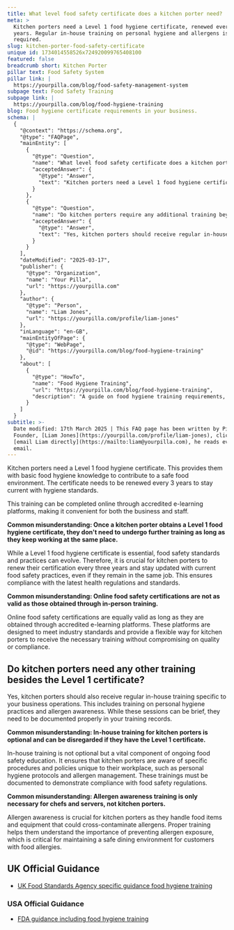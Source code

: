 ```yaml
---
title: What level food safety certificate does a kitchen porter need?
meta: >
  Kitchen porters need a Level 1 food hygiene certificate, renewed every 3
  years. Regular in-house training on personal hygiene and allergens is also
  required.
slug: kitchen-porter-food-safety-certificate
unique id: 1734014558526x724920099765408100
featured: false
breadcrumb short: Kitchen Porter
pillar text: Food Safety System
pillar link: |
  https://yourpilla.com/blog/food-safety-management-system
subpage text: Food Safety Training
subpage link: |
  https://yourpilla.com/blog/food-hygiene-training
blog: Food hygiene certificate requirements in your business.
schema: |
  {
    "@context": "https://schema.org",
    "@type": "FAQPage",
    "mainEntity": [
      {
        "@type": "Question",
        "name": "What level food safety certificate does a kitchen porter need?",
        "acceptedAnswer": {
          "@type": "Answer",
          "text": "Kitchen porters need a Level 1 food hygiene certificate. This provides them with basic food hygiene knowledge to contribute to a safe food environment. The certificate must be renewed every 3 years to remain current with hygiene standards. This training is conveniently available online through accredited e-learning platforms."
        }
      },
      {
        "@type": "Question",
        "name": "Do kitchen porters require any additional training beyond the Level 1 certificate?",
        "acceptedAnswer": {
          "@type": "Answer",
          "text": "Yes, kitchen porters should receive regular in-house training specific to their business operations. This training covers personal hygiene practices and allergen awareness. Although these sessions can be brief, they must be properly documented in training records to ensure compliance with food safety regulations."
        }
      }
    ],
    "dateModified": "2025-03-17",
    "publisher": {
      "@type": "Organization",
      "name": "Your Pilla",
      "url": "https://yourpilla.com"
    },
    "author": {
      "@type": "Person",
      "name": "Liam Jones",
      "url": "https://yourpilla.com/profile/liam-jones"
    },
    "inLanguage": "en-GB",
    "mainEntityOfPage": {
      "@type": "WebPage",
      "@id": "https://yourpilla.com/blog/food-hygiene-training"
    },
    "about": [
      {
        "@type": "HowTo",
        "name": "Food Hygiene Training",
        "url": "https://yourpilla.com/blog/food-hygiene-training",
        "description": "A guide on food hygiene training requirements, including what certification levels are needed for different roles in a food business."
      }
    ]
  }
subtitle: >-
  Date modified: 17th March 2025 | This FAQ page has been written by Pilla
  Founder, [Liam Jones](https://yourpilla.com/profile/liam-jones), click to
  [email Liam directly](https://mailto:liam@yourpilla.com), he reads every
  email.
---
```

Kitchen porters need a Level 1 food hygiene certificate. This provides them with basic food hygiene knowledge to contribute to a safe food environment. The certificate needs to be renewed every 3 years to stay current with hygiene standards.

This training can be completed online through accredited e-learning platforms, making it convenient for both the business and staff.

**Common misunderstanding: Once a kitchen porter obtains a Level 1 food hygiene certificate, they don't need to undergo further training as long as they keep working at the same place.**

While a Level 1 food hygiene certificate is essential, food safety standards and practices can evolve. Therefore, it is crucial for kitchen porters to renew their certification every three years and stay updated with current food safety practices, even if they remain in the same job. This ensures compliance with the latest health regulations and standards.

**Common misunderstanding: Online food safety certifications are not as valid as those obtained through in-person training.**

Online food safety certifications are equally valid as long as they are obtained through accredited e-learning platforms. These platforms are designed to meet industry standards and provide a flexible way for kitchen porters to receive the necessary training without compromising on quality or compliance.

## Do kitchen porters need any other training besides the Level 1 certificate?

Yes, kitchen porters should also receive regular in-house training specific to your business operations. This includes training on personal hygiene practices and allergen awareness. While these sessions can be brief, they need to be documented properly in your training records.

**Common misunderstanding: In-house training for kitchen porters is optional and can be disregarded if they have the Level 1 certificate.**

In-house training is not optional but a vital component of ongoing food safety education. It ensures that kitchen porters are aware of specific procedures and policies unique to their workplace, such as personal hygiene protocols and allergen management. These trainings must be documented to demonstrate compliance with food safety regulations.

**Common misunderstanding: Allergen awareness training is only necessary for chefs and servers, not kitchen porters.**

Allergen awareness is crucial for kitchen porters as they handle food items and equipment that could cross-contaminate allergens. Proper training helps them understand the importance of preventing allergen exposure, which is critical for maintaining a safe dining environment for customers with food allergies.

## UK Official Guidance

-   [UK Food Standards Agency specific guidance food hygiene training](https://www.food.gov.uk/business-guidance/food-hygiene-for-your-business?utm_source=chatgpt.com)
    

### USA Official Guidance

-   [FDA guidance including food hygiene training](https://www.fda.gov/food/retail-food-protection/retail-food-industryregulatory-assistance-training)
